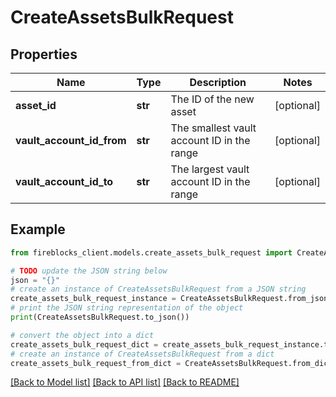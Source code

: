 # CreateAssetsBulkRequest


## Properties

Name | Type | Description | Notes
------------ | ------------- | ------------- | -------------
**asset_id** | **str** | The ID of the new asset | [optional] 
**vault_account_id_from** | **str** | The smallest vault account ID in the range | [optional] 
**vault_account_id_to** | **str** | The largest vault account ID in the range | [optional] 

## Example

```python
from fireblocks_client.models.create_assets_bulk_request import CreateAssetsBulkRequest

# TODO update the JSON string below
json = "{}"
# create an instance of CreateAssetsBulkRequest from a JSON string
create_assets_bulk_request_instance = CreateAssetsBulkRequest.from_json(json)
# print the JSON string representation of the object
print(CreateAssetsBulkRequest.to_json())

# convert the object into a dict
create_assets_bulk_request_dict = create_assets_bulk_request_instance.to_dict()
# create an instance of CreateAssetsBulkRequest from a dict
create_assets_bulk_request_from_dict = CreateAssetsBulkRequest.from_dict(create_assets_bulk_request_dict)
```
[[Back to Model list]](../README.md#documentation-for-models) [[Back to API list]](../README.md#documentation-for-api-endpoints) [[Back to README]](../README.md)


